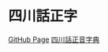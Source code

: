 # 四川話正字
[GitHub Page](https://zttofficial.github.io/SzechuaneseCharacters/)
[四川話正音字典](https://github.com/zttofficial/SzechwaneseLexicon)
